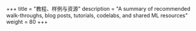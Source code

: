 +++
title = "教程、样例与资源"
description = "A summary of recommended walk-throughs, blog posts, tutorials, codelabs, and shared ML resources"
weight = 80
+++
